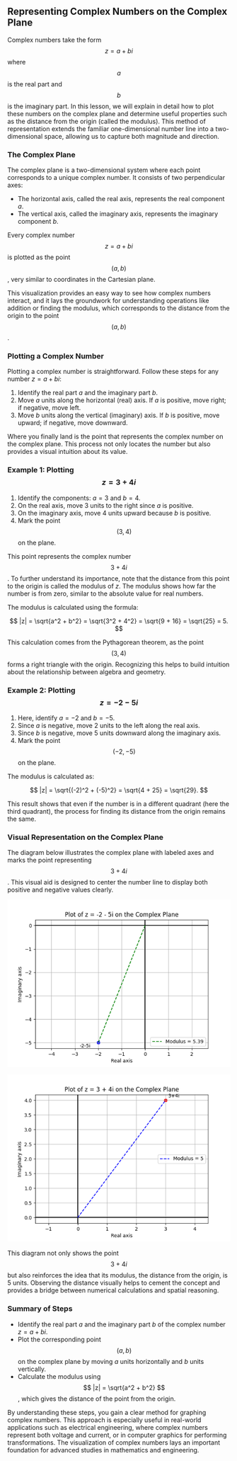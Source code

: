## Representing Complex Numbers on the Complex Plane

Complex numbers take the form $$ z = a + bi $$ where $$ a $$ is the real part and $$ b $$ is the imaginary part. In this lesson, we will explain in detail how to plot these numbers on the complex plane and determine useful properties such as the distance from the origin (called the modulus). This method of representation extends the familiar one-dimensional number line into a two-dimensional space, allowing us to capture both magnitude and direction.

### The Complex Plane

The complex plane is a two-dimensional system where each point corresponds to a unique complex number. It consists of two perpendicular axes:

- The horizontal axis, called the real axis, represents the real component $a$.
- The vertical axis, called the imaginary axis, represents the imaginary component $b$.

Every complex number $$ z = a + bi $$ is plotted as the point $$(a, b)$$, very similar to coordinates in the Cartesian plane.

This visualization provides an easy way to see how complex numbers interact, and it lays the groundwork for understanding operations like addition or finding the modulus, which corresponds to the distance from the origin to the point $$(a, b)$$.

### Plotting a Complex Number

Plotting a complex number is straightforward. Follow these steps for any number $z = a + bi$:

1. Identify the real part $a$ and the imaginary part $b$.
2. Move $a$ units along the horizontal (real) axis. If $a$ is positive, move right; if negative, move left.
3. Move $b$ units along the vertical (imaginary) axis. If $b$ is positive, move upward; if negative, move downward.

Where you finally land is the point that represents the complex number on the complex plane. This process not only locates the number but also provides a visual intuition about its value.

### Example 1: Plotting $$ z = 3 + 4i $$

1. Identify the components: $a = 3$ and $b = 4$.
2. On the real axis, move 3 units to the right since $a$ is positive.
3. On the imaginary axis, move 4 units upward because $b$ is positive.
4. Mark the point $$(3, 4)$$ on the plane.

This point represents the complex number $$ 3 + 4i $$. To further understand its importance, note that the distance from this point to the origin is called the modulus of $z$. The modulus shows how far the number is from zero, similar to the absolute value for real numbers.

The modulus is calculated using the formula:

$$
|z| = \sqrt{a^2 + b^2} = \sqrt{3^2 + 4^2} = \sqrt{9 + 16} = \sqrt{25} = 5.
$$

This calculation comes from the Pythagorean theorem, as the point $$(3, 4)$$ forms a right triangle with the origin. Recognizing this helps to build intuition about the relationship between algebra and geometry.

### Example 2: Plotting $$ z = -2 - 5i $$

1. Here, identify $a = -2$ and $b = -5$.
2. Since $a$ is negative, move 2 units to the left along the real axis.
3. Since $b$ is negative, move 5 units downward along the imaginary axis.
4. Mark the point $$(-2, -5)$$ on the plane.

The modulus is calculated as:

$$
|z| = \sqrt{(-2)^2 + (-5)^2} = \sqrt{4 + 25} = \sqrt{29}.
$$

This result shows that even if the number is in a different quadrant (here the third quadrant), the process for finding its distance from the origin remains the same.

### Visual Representation on the Complex Plane

The diagram below illustrates the complex plane with labeled axes and marks the point representing $$ 3 + 4i $$. This visual aid is designed to center the number line to display both positive and negative values clearly.

<!-- tikzpicture -->


![Plot of the complex number -2-5i on the complex plane showing the point and its modulus.](images/plot_2_08-02-lesson-representing-complex-numbers-on-the-complex-plane.md.png)




![Plot of the complex number 3+4i on the complex plane showing the point and its modulus.](images/plot_1_08-02-lesson-representing-complex-numbers-on-the-complex-plane.md.png)



This diagram not only shows the point $$3+4i$$ but also reinforces the idea that its modulus, the distance from the origin, is 5 units. Observing the distance visually helps to cement the concept and provides a bridge between numerical calculations and spatial reasoning.

### Summary of Steps

- Identify the real part $a$ and the imaginary part $b$ of the complex number $z = a + bi$.
- Plot the corresponding point $$(a, b)$$ on the complex plane by moving $a$ units horizontally and $b$ units vertically.
- Calculate the modulus using $$ |z| = \sqrt{a^2 + b^2} $$, which gives the distance of the point from the origin.

By understanding these steps, you gain a clear method for graphing complex numbers. This approach is especially useful in real-world applications such as electrical engineering, where complex numbers represent both voltage and current, or in computer graphics for performing transformations. The visualization of complex numbers lays an important foundation for advanced studies in mathematics and engineering.